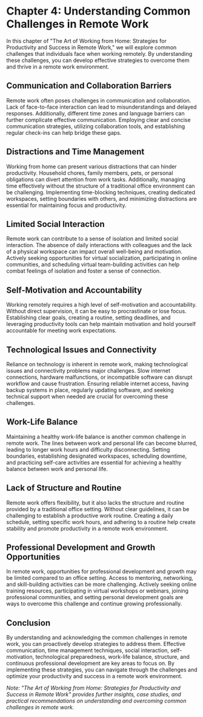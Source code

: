 Chapter 4: Understanding Common Challenges in Remote Work
=========================================================

In this chapter of "The Art of Working from Home: Strategies for Productivity and Success in Remote Work," we will explore common challenges that individuals face when working remotely. By understanding these challenges, you can develop effective strategies to overcome them and thrive in a remote work environment.

Communication and Collaboration Barriers
----------------------------------------

Remote work often poses challenges in communication and collaboration. Lack of face-to-face interaction can lead to misunderstandings and delayed responses. Additionally, different time zones and language barriers can further complicate effective communication. Employing clear and concise communication strategies, utilizing collaboration tools, and establishing regular check-ins can help bridge these gaps.

Distractions and Time Management
--------------------------------

Working from home can present various distractions that can hinder productivity. Household chores, family members, pets, or personal obligations can divert attention from work tasks. Additionally, managing time effectively without the structure of a traditional office environment can be challenging. Implementing time-blocking techniques, creating dedicated workspaces, setting boundaries with others, and minimizing distractions are essential for maintaining focus and productivity.

Limited Social Interaction
--------------------------

Remote work can contribute to a sense of isolation and limited social interaction. The absence of daily interactions with colleagues and the lack of a physical workspace can impact overall well-being and motivation. Actively seeking opportunities for virtual socialization, participating in online communities, and scheduling virtual team-building activities can help combat feelings of isolation and foster a sense of connection.

Self-Motivation and Accountability
----------------------------------

Working remotely requires a high level of self-motivation and accountability. Without direct supervision, it can be easy to procrastinate or lose focus. Establishing clear goals, creating a routine, setting deadlines, and leveraging productivity tools can help maintain motivation and hold yourself accountable for meeting work expectations.

Technological Issues and Connectivity
-------------------------------------

Reliance on technology is inherent in remote work, making technological issues and connectivity problems major challenges. Slow internet connections, hardware malfunctions, or incompatible software can disrupt workflow and cause frustration. Ensuring reliable internet access, having backup systems in place, regularly updating software, and seeking technical support when needed are crucial for overcoming these challenges.

Work-Life Balance
-----------------

Maintaining a healthy work-life balance is another common challenge in remote work. The lines between work and personal life can become blurred, leading to longer work hours and difficulty disconnecting. Setting boundaries, establishing designated workspaces, scheduling downtime, and practicing self-care activities are essential for achieving a healthy balance between work and personal life.

Lack of Structure and Routine
-----------------------------

Remote work offers flexibility, but it also lacks the structure and routine provided by a traditional office setting. Without clear guidelines, it can be challenging to establish a productive work routine. Creating a daily schedule, setting specific work hours, and adhering to a routine help create stability and promote productivity in a remote work environment.

Professional Development and Growth Opportunities
-------------------------------------------------

In remote work, opportunities for professional development and growth may be limited compared to an office setting. Access to mentoring, networking, and skill-building activities can be more challenging. Actively seeking online training resources, participating in virtual workshops or webinars, joining professional communities, and setting personal development goals are ways to overcome this challenge and continue growing professionally.

Conclusion
----------

By understanding and acknowledging the common challenges in remote work, you can proactively develop strategies to address them. Effective communication, time management techniques, social interaction, self-motivation, technological preparedness, work-life balance, structure, and continuous professional development are key areas to focus on. By implementing these strategies, you can navigate through the challenges and optimize your productivity and success in a remote work environment.

*Note: "The Art of Working from Home: Strategies for Productivity and Success in Remote Work" provides further insights, case studies, and practical recommendations on understanding and overcoming common challenges in remote work.*
